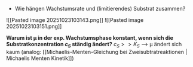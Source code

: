 
- Wie hängen Wachstumsrate und (limitierendes) Substrat zusammen?

![[Pasted image 20251023103143.png]]
![[Pasted image 20251023103151.png]]

**Warum ist µ in der exp. Wachstumsphase konstant, wenn sich die Substratkonzentration $c_S$ ständig ändert?**
$c_S >> K_S$ --> µ ändert sich kaum (analog: [[Michaelis-Menten-Gleichung bei Zweisubtratreaktionen | Michaelis Menten Kinetik]])



